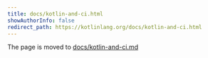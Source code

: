 ```yaml
---
title: docs/kotlin-and-ci.html
showAuthorInfo: false
redirect_path: https://kotlinlang.org/docs/kotlin-and-ci.html
---
```


The page is moved to [docs/kotlin-and-ci.md](docs/kotlin-and-ci.md)
